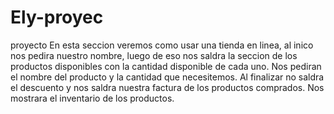 # Ely-proyec
proyecto
En esta seccion veremos como usar una tienda en linea, al inico nos pedira nuestro nombre, luego de eso nos saldra la seccion de los productos disponibles con la cantidad disponible de cada uno.
Nos pediran el nombre del producto y la cantidad que necesitemos.
Al finalizar no saldra el descuento y nos saldra nuestra factura de los productos comprados.
Nos mostrara el inventario de los productos.
